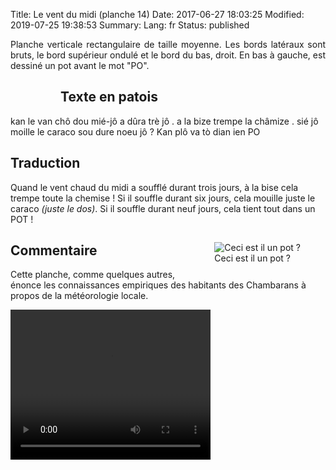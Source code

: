 Title: Le vent du midi (planche 14)
Date: 2017-06-27 18:03:25
Modified: 2019-07-25 19:38:53
Summary: 
Lang: fr
Status: published

<p style="text-align:justify;">Planche verticale rectangulaire de taille moyenne. Les bords latéraux sont bruts, le bord supérieur ondulé et le bord du bas, droit. En bas à gauche, est dessiné un pot avant le mot "PO". </p>
<figure class="image-block" style="float: left;">
  <img alt="" src="{static}/images/planche_14.png">
  <figcaption style="max-width: 236px"></figcaption>
</figure>


## Texte en patois
kan le van chô dou mié-jô a dûra trè jô . a la bize trempe la châmize . sié jô moille le caraco sou dure noeu jô ? Kan plô  va tò dian ien   PO

## Traduction
Quand le vent chaud du midi a soufflé durant trois jours, à la bise cela trempe toute la chemise !  Si il souffle durant six jours, cela  mouille juste le caraco *(juste le dos)*. Si  il souffle durant neuf jours, cela tient tout dans un POT !
<figure class="image-block" style="float: right;">
  <img alt="Ceci est il un pot ?" src="{static}/images/planche_14_dessin.png">
  <figcaption style="max-width: 258px">Ceci est il un pot ?</figcaption>
</figure>


## Commentaire
Cette planche, comme quelques autres, énonce les connaissances empiriques des habitants des Chambarans à propos de la météorologie locale.



<video width="320" height="240" controls>
  <source src="https://d1njpgd0ygatdn.cloudfront.net/video_14.mp4" type="video/mp4">
</video>
